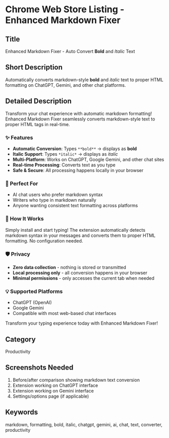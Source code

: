 # Chrome Web Store Listing - Enhanced Markdown Fixer

## Title
Enhanced Markdown Fixer - Auto Convert **Bold** and *Italic* Text

## Short Description
Automatically converts markdown-style **bold** and *italic* text to proper HTML formatting on ChatGPT, Gemini, and other chat platforms.

## Detailed Description

Transform your chat experience with automatic markdown formatting! Enhanced Markdown Fixer seamlessly converts markdown-style text to proper HTML tags in real-time.

### ✨ Features
- **Automatic Conversion**: Types `**bold**` → displays as **bold**
- **Italic Support**: Types `*italic*` → displays as *italic*
- **Multi-Platform**: Works on ChatGPT, Google Gemini, and other chat sites
- **Real-time Processing**: Converts text as you type
- **Safe & Secure**: All processing happens locally in your browser

### 🎯 Perfect For
- AI chat users who prefer markdown syntax
- Writers who type in markdown naturally
- Anyone wanting consistent text formatting across platforms

### 🔧 How It Works
Simply install and start typing! The extension automatically detects markdown syntax in your messages and converts them to proper HTML formatting. No configuration needed.

### 🛡️ Privacy
- **Zero data collection** - nothing is stored or transmitted
- **Local processing only** - all conversion happens in your browser
- **Minimal permissions** - only accesses the current tab when needed

### 💡 Supported Platforms
- ChatGPT (OpenAI)
- Google Gemini
- Compatible with most web-based chat interfaces

Transform your typing experience today with Enhanced Markdown Fixer!

## Category
Productivity

## Screenshots Needed
1. Before/after comparison showing markdown text conversion
2. Extension working on ChatGPT interface
3. Extension working on Gemini interface
4. Settings/options page (if applicable)

## Keywords
markdown, formatting, bold, italic, chatgpt, gemini, ai, chat, text, converter, productivity